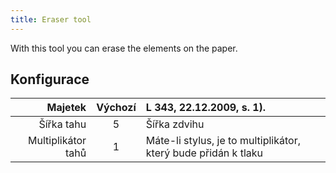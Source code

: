 ```yaml
---
title: Eraser tool
---
```


With this tool you can erase the elements on the paper.

## Konfigurace

|            Majetek | Výchozí | L 343, 22.12.2009, s. 1). |
| -----------------: | :-----: | :---------------------------------------------------------------------------------------- |
|         Šířka tahu |    5    | Šířka zdvihu                                                                              |
| Multiplikátor tahů |    1    | Máte-li stylus, je to multiplikátor, který bude přidán k tlaku                            |
